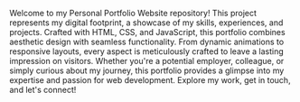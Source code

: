 Welcome to my Personal Portfolio Website repository! This project represents my digital footprint, a showcase of my skills, experiences, and projects. Crafted with HTML, CSS, and JavaScript, this portfolio combines aesthetic design with seamless functionality. From dynamic animations to responsive layouts, every aspect is meticulously crafted to leave a lasting impression on visitors. Whether you're a potential employer, colleague, or simply curious about my journey, this portfolio provides a glimpse into my expertise and passion for web development. Explore my work, get in touch, and let's connect!
